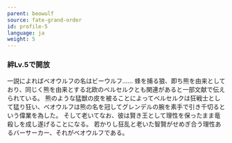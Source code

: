 ```yaml
---
parent: beowulf
source: fate-grand-order
id: profile-5
language: ja
weight: 5
---
```


### 絆Lv.5で開放

一説によればベオウルフの名はビーウルフ……
蜂を捕る狼、即ち熊を由来としており、同じく熊を由来とする北欧のベルセルクとも関連があると一部文献で伝えられている。
熊のような猛獣の皮を被ることによってベルセルクは狂戦士として猛り狂い、ベオウルフは熊の名を冠してグレンデルの腕を素手で引き千切るという偉業を為した。
そして老いてなお、彼は賢き王として理性を保ったまま竜殺しを成し遂げることになる。
若かりし狂乱と老いた智賢がせめぎ合う理性あるバーサーカー、それがベオウルフである。

